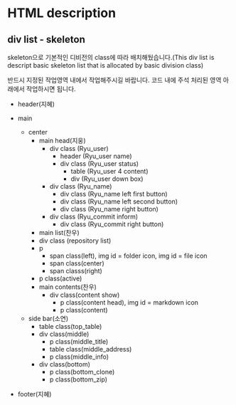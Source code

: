# HTML description
## div list - skeleton
<p> skeleton으로 기본적인 디비전의 class에 따라 배치해뒀습니다.(This div list is descript basic skeleton list that is allocated by basic division class)</p>
<p> 반드시 지정된 작업영역 내에서 작업해주시길 바랍니다. 코드 내에 주석 처리된 영역 아래에서 작업하시면 됩니다.</p>

- header(지혜)

- main
  - center
    - main head(지웅)
      - div class (Ryu_user)
        - header (Ryu_user name)
        - div class (Ryu_user status)
          - table (Ryu_user 4 content)
          - div (Ryu_user down box)
      - div class (Ryu_name)
        - div class (Ryu_name left first button)
        - div class (Ryu_name left second button)
        - div class (Ryu_name right button)
      - div class (Ryu_commit inform)
        - div class (Ryu_commit right button)
    - main list(찬우)
     - div class (repository list)
      - p
        - span class(left), img id = folder icon, img id = file icon
        - span class(center)
        - span classs(right)
      - p class(active)
    - main contents(찬우)
      - div class(content show)
        - p class(content head), img id = markdown icon
        - p class(content)
  - side bar(소연)
    - table class(top_table)
    - div class(middle)
      - p class(middle_title)
      - table class(middle_address)
      - p class(middle_info)
    - div class(bottom)
      - p class(bottom_clone)
      - p class(bottom_zip) 

- footer(지혜)
